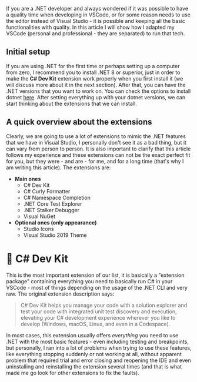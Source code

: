 If you are a .NET developer and always wondered if it was possible to have a quality time when developing in VSCode, or for some reason needs to use the editor instead of Visual Studio - it is possible and keeping all the basic functionalities with quality. In this article I will show how I adapted my VSCode (personal and professional - they are separated) to run that tech.

## Initial setup

If you are using .NET for the first time or perhaps setting up a computer from zero, I recommend you to install .NET 8 or superior, just in order to make the **C# Dev Kit** extension work properly when you first install it (we will discuss more about it in the next section). After that, you can have the .NET versions that you want to work on. You can check the options to install dotnet [here](https://dotnet.microsoft.com/). After setting everything up with your dotnet versions, we can start thinking about the extensions that we can install.

## A quick overview about the extensions

Clearly, we are going to use a lot of extensions to mimic the .NET features that we have in Visual Studio, I personally don't see it as a bad thing, but it can vary from person to person. It is also important to clarify that this article follows my experience and these extensions can not be the exact perfect fit for you, but they were - and are - for me, and for a long time (that's why I am writing this article). The extensions are:

- **Main ones**
  - C# Dev Kit
  - C# Curly Formatter
  - C# Namespace Completion
  - .NET Core Test Explorer
  - .NET Stalker Debugger
  - Visual NuGet
- **Optional ones (only appearance)**
  - Studio Icons
  - Visual Studio 2019 Theme
 
# 🧩 C# Dev Kit

This is the most important extension of our list, it is basically a "extension package" containing everything you need to basically run C# in your VSCode - most of things depending on the usage of the .NET CLI and very raw. The original extension description says:
> C# Dev Kit helps you manage your code with a solution explorer and test your code with integrated unit test discovery and execution, elevating your C# development experience wherever you like to develop (Windows, macOS, Linux, and even in a Codespace).

In most cases, this extension usually offers *everything* you need to use .NET with the most basic features - even including testing and breakpoints, but personally, I ran into a lot of problems when trying to use these features, like everything stopping suddenly or not working at all, without apparent problem that required trial and error closing and reopening the IDE and even uninstalling and reinstalling the extension several times (and that is what made me go look for other extensions to fix the faults).

